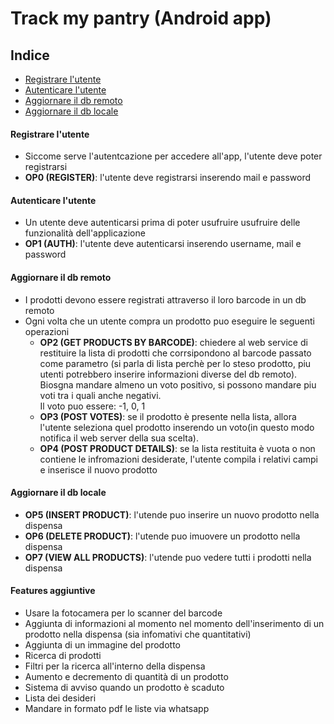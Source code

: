# Track my pantry (Android app)

## Indice

- [Registrare l'utente](#Registrare-l'utente)
- [Autenticare l'utente](#Autenticare-l'utente)
- [Aggiornare il db remoto](#Aggiornare-il-db-remoto)
- [Aggiornare il db locale](#Aggiornare-il-db-locale)

#### Registrare l'utente

- Siccome serve l'autentcazione per accedere all'app, l'utente deve poter registrarsi
- **OP0 (REGISTER)**: l'utente deve registrarsi inserendo mail e password

#### Autenticare l'utente

- Un utente deve autenticarsi prima di poter usufruire usufruire delle funzionalità dell'applicazione
- **OP1 (AUTH)**: l'utente deve autenticarsi inserendo username, mail e password

#### Aggiornare il db remoto

- I prodotti devono essere registrati attraverso il loro barcode in un db remoto
- Ogni volta che un utente compra un prodotto puo eseguire le seguenti operazioni
  - **OP2 (GET PRODUCTS BY BARCODE)**: chiedere al web service di restituire la lista di prodotti che corrsipondono al barcode passato come parametro (si parla di lista perchè per lo steso prodotto, piu utenti potrebbero inserire informazioni diverse del db remoto).
    <br />
    Biosgna mandare almeno un voto positivo, si possono mandare piu voti tra i quali anche negativi.
    <br />
    Il voto puo essere: -1, 0, 1
  - **OP3 (POST VOTES)**: se il prodotto è presente nella lista, allora l'utente seleziona quel prodotto inserendo un voto(in questo modo notifica il web server della sua scelta).
  - **OP4 (POST PRODUCT DETAILS)**: se la lista restituita è vuota o non contiene le infromazioni desiderate, l'utente compila i relativi campi e inserisce il nuovo prodotto

#### Aggiornare il db locale

- **OP5 (INSERT PRODUCT)**: l'utende puo inserire un nuovo prodotto nella dispensa
- **OP6 (DELETE PRODUCT)**: l'utende puo imuovere un prodotto nella dispensa
- **OP7 (VIEW ALL PRODUCTS)**: l'utende puo vedere tutti i prodotti nella dispensa

#### Features aggiuntive

- Usare la fotocamera per lo scanner del barcode
- Aggiunta di informazioni al momento nel momento dell'inserimento di un prodotto nella dispensa (sia infomativi che quantitativi)
- Aggiunta di un immagine del prodotto
- Ricerca di prodotti
- Filtri per la ricerca all'interno della dispensa
- Aumento e decremento di quantità di un prodotto
- Sistema di avviso quando un prodotto è scaduto
- Lista dei desideri
- Mandare in formato pdf le liste via whatsapp

